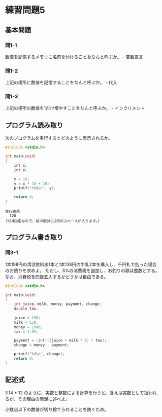 # 練習問題5

## 基本問題

### 問1-1

数値を記憶するメモリに名前を付けることをなんと呼ぶか。 - 変数宣言

### 問1-2

上記の場所に数値を記憶することをなんと呼ぶか。 -  代入

### 問1-3

上記の場所の数値を1だけ増やすことをなんと呼ぶか。 - インクリメント

## プログラム読み取り

次のプログラムを実行するとどのように表示されるか。

```c
#include <stdio.h>

int main(void)
{
    int x;
    int y;

    x = 10;
    y = x * 10 + 20;
    printf("%5d\n", y);

    return 0;
}
```

```
実行結果
  120
(%5d指定なので、前の部分に2桁のスペースが入ります。)
```

## プログラム書き取り

### 問3-1

1本198円の清涼飲料水1本と1本138円の牛乳2本を購入し、千円札で払った場合のお釣りを求めよ。
ただし、5%の消費税を追加し、お釣りの額は整数とする。なお、消費税を四捨五入するかどうかは自由である。

```c
#include <stdio.h>

int main(void)
{
    int juice、milk, money, payment, change;
    double tax;
    
    juice = 198;
    milk = 138;
    money = 1000;
    tax = 1.05;

    payment = (int)((juice + milk * 2) * tax);
    change = money - payment;

    printf("%d\n", change);
    return 0;
}

```

## 記述式
3.14 * 12 のように、実数と整数による計算を行うと、答えは実数として扱われるが、その理由の簡潔に述べよ。

小数点以下の数値が切り捨てられることを防ぐため。
